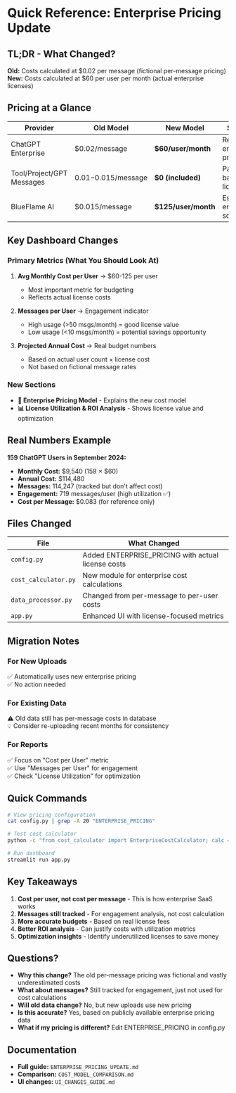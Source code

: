 # Quick Reference: Enterprise Pricing Update

## TL;DR - What Changed?

**Old:** Costs calculated at $0.02 per message (fictional per-message pricing)  
**New:** Costs calculated at $60 per user per month (actual enterprise licenses)

## Pricing at a Glance

| Provider | Old Model | New Model | Source |
|----------|-----------|-----------|--------|
| ChatGPT Enterprise | $0.02/message | **$60/user/month** | Reported enterprise pricing |
| Tool/Project/GPT Messages | $0.01-$0.015/message | **$0 (included)** | Part of base license |
| BlueFlame AI | $0.015/message | **$125/user/month** | Estimated enterprise software |

## Key Dashboard Changes

### Primary Metrics (What You Should Look At)

1. **Avg Monthly Cost per User** → $60-125 per user
   - Most important metric for budgeting
   - Reflects actual license costs

2. **Messages per User** → Engagement indicator
   - High usage (>50 msgs/month) = good license value
   - Low usage (<10 msgs/month) = potential savings opportunity

3. **Projected Annual Cost** → Real budget numbers
   - Based on actual user count × license cost
   - Not based on fictional message rates

### New Sections

- **💼 Enterprise Pricing Model** - Explains the new cost model
- **📊 License Utilization & ROI Analysis** - Shows license value and optimization

## Real Numbers Example

**159 ChatGPT Users in September 2024:**
- **Monthly Cost:** $9,540 (159 × $60)
- **Annual Cost:** $114,480
- **Messages:** 114,247 (tracked but don't affect cost)
- **Engagement:** 719 messages/user (high utilization ✅)
- **Cost per Message:** $0.083 (for reference only)

## Files Changed

| File | What Changed |
|------|--------------|
| `config.py` | Added ENTERPRISE_PRICING with actual license costs |
| `cost_calculator.py` | New module for enterprise cost calculations |
| `data_processor.py` | Changed from per-message to per-user costs |
| `app.py` | Enhanced UI with license-focused metrics |

## Migration Notes

### For New Uploads
✅ Automatically uses new enterprise pricing  
✅ No action needed

### For Existing Data
⚠️ Old data still has per-message costs in database  
💡 Consider re-uploading recent months for consistency

### For Reports
✅ Focus on "Cost per User" metric  
✅ Use "Messages per User" for engagement  
✅ Check "License Utilization" for optimization

## Quick Commands

```bash
# View pricing configuration
cat config.py | grep -A 20 "ENTERPRISE_PRICING"

# Test cost calculator
python -c "from cost_calculator import EnterpriseCostCalculator; calc = EnterpriseCostCalculator(); print(calc.get_pricing_info('ChatGPT'))"

# Run dashboard
streamlit run app.py
```

## Key Takeaways

1. **Cost per user, not cost per message** - This is how enterprise SaaS works
2. **Messages still tracked** - For engagement analysis, not cost calculation
3. **More accurate budgets** - Based on real license fees
4. **Better ROI analysis** - Can justify costs with utilization metrics
5. **Optimization insights** - Identify underutilized licenses to save money

## Questions?

- **Why this change?** The old per-message pricing was fictional and vastly underestimated costs
- **What about messages?** Still tracked for engagement, just not used for cost calculations
- **Will old data change?** No, but new uploads use new pricing
- **Is this accurate?** Yes, based on publicly available enterprise pricing data
- **What if my pricing is different?** Edit ENTERPRISE_PRICING in config.py

## Documentation

- **Full guide:** `ENTERPRISE_PRICING_UPDATE.md`
- **Comparison:** `COST_MODEL_COMPARISON.md`
- **UI changes:** `UI_CHANGES_GUIDE.md`
